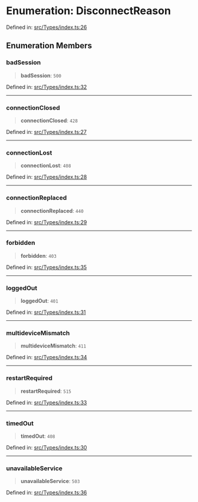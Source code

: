# Enumeration: DisconnectReason

Defined in: [src/Types/index.ts:26](https://github.com/Riders004/Tv/blob/3d6aaf6f3efb499dc9d0ca82bb24083bb45a8478/src/Types/index.ts#L26)

## Enumeration Members

### badSession

> **badSession**: `500`

Defined in: [src/Types/index.ts:32](https://github.com/Riders004/Tv/blob/3d6aaf6f3efb499dc9d0ca82bb24083bb45a8478/src/Types/index.ts#L32)

***

### connectionClosed

> **connectionClosed**: `428`

Defined in: [src/Types/index.ts:27](https://github.com/Riders004/Tv/blob/3d6aaf6f3efb499dc9d0ca82bb24083bb45a8478/src/Types/index.ts#L27)

***

### connectionLost

> **connectionLost**: `408`

Defined in: [src/Types/index.ts:28](https://github.com/Riders004/Tv/blob/3d6aaf6f3efb499dc9d0ca82bb24083bb45a8478/src/Types/index.ts#L28)

***

### connectionReplaced

> **connectionReplaced**: `440`

Defined in: [src/Types/index.ts:29](https://github.com/Riders004/Tv/blob/3d6aaf6f3efb499dc9d0ca82bb24083bb45a8478/src/Types/index.ts#L29)

***

### forbidden

> **forbidden**: `403`

Defined in: [src/Types/index.ts:35](https://github.com/Riders004/Tv/blob/3d6aaf6f3efb499dc9d0ca82bb24083bb45a8478/src/Types/index.ts#L35)

***

### loggedOut

> **loggedOut**: `401`

Defined in: [src/Types/index.ts:31](https://github.com/Riders004/Tv/blob/3d6aaf6f3efb499dc9d0ca82bb24083bb45a8478/src/Types/index.ts#L31)

***

### multideviceMismatch

> **multideviceMismatch**: `411`

Defined in: [src/Types/index.ts:34](https://github.com/Riders004/Tv/blob/3d6aaf6f3efb499dc9d0ca82bb24083bb45a8478/src/Types/index.ts#L34)

***

### restartRequired

> **restartRequired**: `515`

Defined in: [src/Types/index.ts:33](https://github.com/Riders004/Tv/blob/3d6aaf6f3efb499dc9d0ca82bb24083bb45a8478/src/Types/index.ts#L33)

***

### timedOut

> **timedOut**: `408`

Defined in: [src/Types/index.ts:30](https://github.com/Riders004/Tv/blob/3d6aaf6f3efb499dc9d0ca82bb24083bb45a8478/src/Types/index.ts#L30)

***

### unavailableService

> **unavailableService**: `503`

Defined in: [src/Types/index.ts:36](https://github.com/Riders004/Tv/blob/3d6aaf6f3efb499dc9d0ca82bb24083bb45a8478/src/Types/index.ts#L36)
